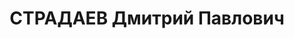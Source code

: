 ---
title: СТРАДАЕВ Дмитрий Павлович
description: "1897 г.р., урож. д. Салона, Барятинского района, Западной обл. русский,\
  \ гр. СССР, соц.п роисхождение из крестьян, член КПСС с 1924, жит. г.Миллерово АЧК,\
  \ зав. Культпропом Миллеровского Горкома ВКП(б). \n  Арестован 03.06.1937 г. УНКВД\
  \ по АЧК за участие в контрреволюционной террористической организации. \n  Осуждён\
  \ 15.12.1937г. ВК Верховного суда СССР по ст.ст.58-7-8-11 УК РСФСР к расстрелу.\
  \ Приговор приведён в исполнение 15.12.1937 г. в г.Ростове-на-Дону. 20.03.1958 г.\
  \ ВК Верховного суда СССР дело в отношении Страдаева Д.И. производством прекращено,\
  \ за отсутствием состава преступления."
---